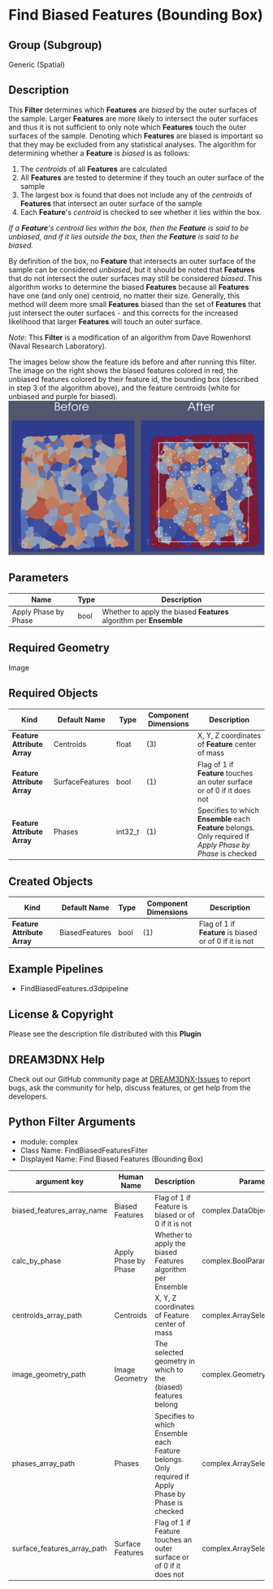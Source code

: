 # Find Biased Features (Bounding Box)


## Group (Subgroup)

Generic (Spatial)

## Description

This **Filter** determines which **Features** are _biased_ by the outer surfaces of the sample. Larger **Features** are more likely to intersect the outer surfaces and thus it is not sufficient to only note which **Features** touch the outer surfaces of the sample. Denoting which **Features** are biased is important so that they may be excluded from any statistical analyses. The algorithm for determining whether a **Feature** is _biased_ is as follows: 

1. The _centroids_ of all **Features** are calculated
2. All **Features** are tested to determine if they touch an outer surface of the sample
3. The largest box is found that does not include any of the _centroids_ of **Features** that intersect an outer surface of the sample
4. Each **Feature**'s _centroid_ is checked to see whether it lies within the box.  

*If a **Feature**'s _centroid_ lies within the box, then the **Feature** is said to be _unbiased_, and if it lies outside the box, then the **Feature** is said to be _biased_.* 

By definition of the box, no **Feature** that intersects an outer surface of the sample can be considered _unbiased_, but it should be noted that **Features** that do not intersect the outer surfaces may still be considered _biased_. This algorithm works to determine the biased **Features** because all **Features** have one (and only one) centroid, no matter their size. Generally, this method will deem more small **Features** biased than the set of **Features** that just intersect the outer surfaces - and this corrects for the increased likelihood that larger **Features** will touch an outer surface.

*Note:* This **Filter** is a modification of an algorithm from Dave Rowenhorst (Naval Research Laboratory).

The images below show the feature ids before and after running this filter. The image on the right shows the biased features colored in red, the unbiased features colored by their feature id, the bounding box (described in step 3 of the algorithm above), and the feature centroids (white for unbiased and purple for biased).
![2D Before and After Biased Features](Images/FindBiasedFeaturesBeforeAndAfter.png)

## Parameters

| Name             | Type | Description |
|------------------|------|-------------|
| Apply Phase by Phase | bool | Whether to apply the biased **Features** algorithm per **Ensemble** | 

## Required Geometry

Image

## Required Objects

| Kind | Default Name | Type | Component Dimensions | Description |
|------|--------------|------|----------------------|-------------|
| **Feature Attribute Array** | Centroids | float | (3) | X, Y, Z coordinates of **Feature** center of mass |
| **Feature Attribute Array** | SurfaceFeatures | bool | (1) | Flag of 1 if **Feature** touches an outer surface or of 0 if it does not |
| **Feature Attribute Array** | Phases | int32_t | (1) | Specifies to which **Ensemble** each **Feature** belongs. Only required if _Apply Phase by Phase_ is checked |

## Created Objects

| Kind | Default Name | Type | Component Dimensions | Description |
|------|--------------|------|----------------------|-------------|
| **Feature Attribute Array** | BiasedFeatures | bool | (1) | Flag of 1 if **Feature** is biased or of 0 if it is not |

## Example Pipelines

+ FindBiasedFeatures.d3dpipeline

## License & Copyright

Please see the description file distributed with this **Plugin**

## DREAM3DNX Help

Check out our GitHub community page at [DREAM3DNX-Issues](https://github.com/BlueQuartzSoftware/DREAM3DNX-Issues) to report bugs, ask the community for help, discuss features, or get help from the developers.

## Python Filter Arguments

+ module: complex
+ Class Name: FindBiasedFeaturesFilter
+ Displayed Name: Find Biased Features (Bounding Box)

| argument key | Human Name | Description | Parameter Type |
|--------------|------------|-------------|----------------|
| biased_features_array_name | Biased Features | Flag of 1 if Feature is biased or of 0 if it is not | complex.DataObjectNameParameter |
| calc_by_phase | Apply Phase by Phase | Whether to apply the biased Features algorithm per Ensemble | complex.BoolParameter |
| centroids_array_path | Centroids | X, Y, Z coordinates of Feature center of mass | complex.ArraySelectionParameter |
| image_geometry_path | Image Geometry | The selected geometry in which to the (biased) features belong | complex.GeometrySelectionParameter |
| phases_array_path | Phases | Specifies to which Ensemble each Feature belongs. Only required if Apply Phase by Phase is checked | complex.ArraySelectionParameter |
| surface_features_array_path | Surface Features | Flag of 1 if Feature touches an outer surface or of 0 if it does not | complex.ArraySelectionParameter |


